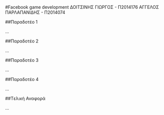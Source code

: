 #Facebook game development
ΔΟΙΤΣΙΝΗΣ ΓΙΩΡΓΟΣ - Π2014176 
ΑΓΓΕΛΟΣ ΠΑΡΛΑΠΑΝΙΔΗΣ - Π2014074


##Παραδοτέο 1

...

##Παραδοτέο 2

…

##Παραδοτέο 3

...

##Παραδοτέο 4

...

##Tελική Αναφορά

...
